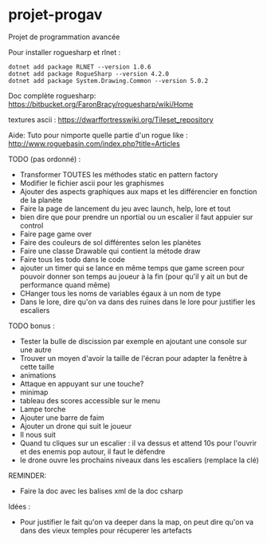 # projet-progav
Projet de programmation avancée

Pour installer roguesharp et rlnet :
```
dotnet add package RLNET --version 1.0.6
dotnet add package RogueSharp --version 4.2.0
dotnet add package System.Drawing.Common --version 5.0.2
```

Doc complète roguesharp: https://bitbucket.org/FaronBracy/roguesharp/wiki/Home

textures ascii : https://dwarffortresswiki.org/Tileset_repository

Aide: Tuto pour nimporte quelle partie d'un rogue like : http://www.roguebasin.com/index.php?title=Articles



TODO (pas ordonné) : 
* Transformer TOUTES les méthodes static en pattern factory
* Modifier le fichier ascii pour les graphismes
* Ajouter des aspects graphiques aux maps et les différencier en fonction de la planète
* Faire la page de lancement du jeu avec launch, help, lore et tout
* bien dire que pour prendre un nportial ou un escalier il faut appuier sur control
* Faire page game over
* Faire des couleurs de sol différentes selon les planètes 
* Faire une classe Drawable qui contient la métode draw
* Faire tous les todo dans le code
* ajouter un timer qui se lance en même temps que game screen pour pouvoir donner son temps au joueur à la fin (pour qu'il y ait un but de performance quand même)
* CHanger tous les noms de variables égaux à un nom de type
* Dans le lore, dire qu'on va dans des ruines dans le lore pour justifier les escaliers

TODO bonus :
* Tester la bulle de discission par exemple en ajoutant une console sur une autre
* Trouver un moyen d'avoir la taille de l'écran pour adapter la fenêtre à cette taille
* animations
* Attaque en appuyant sur une touche?
* minimap
* tableau des scores accessible sur le menu
* Lampe torche 
* Ajouter une barre de faim
* Ajouter un drone qui suit le joueur
* Il nous suit
* Quand tu cliques sur un escalier : il va dessus et attend 10s pour l'ouvrir et des enemis pop autour, il faut le défendre
* le drone ouvre les prochains niveaux dans les escaliers (remplace la clé)


REMINDER:
* Faire la doc avec les balises xml de la doc csharp


Idées :
* Pour justifier le fait qu'on va deeper dans la map, on peut dire qu'on va dans des vieux temples pour récuperer les artefacts


